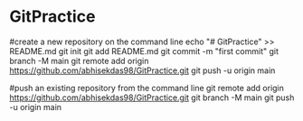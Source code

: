 # GitPractice
#create a new repository on the command line
echo "# GitPractice" >> README.md
git init
git add README.md
git commit -m "first commit"
git branch -M main
git remote add origin https://github.com/abhisekdas98/GitPractice.git
git push -u origin main


#push an existing repository from the command line
git remote add origin https://github.com/abhisekdas98/GitPractice.git
git branch -M main
git push -u origin main
